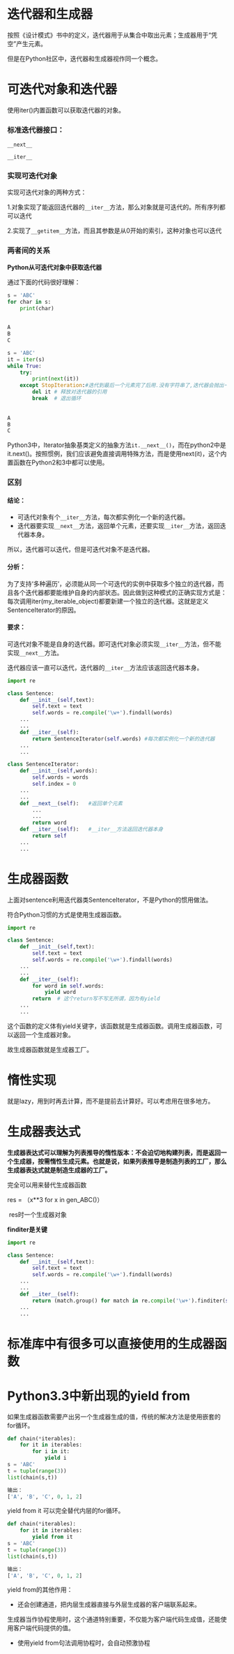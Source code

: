 # 迭代器和生成器

按照《设计模式》书中的定义，迭代器用于从集合中取出元素；生成器用于“凭空”产生元素。

但是在Python社区中，迭代器和生成器视作同一个概念。

# 可迭代对象和迭代器

使用iter()内置函数可以获取迭代器的对象。

### 标准迭代器接口：

`__next__`

`__iter__`

### 实现可迭代对象

实现可迭代对象的两种方式：

1.对象实现了能返回迭代器的`__iter__`方法，那么对象就是可迭代的。所有序列都可以迭代

2.实现了`__getitem__`方法，而且其参数是从0开始的索引，这种对象也可以迭代

### 两者间的关系

**Python从可迭代对象中获取迭代器**

通过下面的代码很好理解：

```Python
s = 'ABC'
for char in s:
    print(char)

    
A
B
C
```



```Python
s = 'ABC'
it = iter(s)
while True:
    try:
        print(next(it))
    except StopIteration:#迭代到最后一个元素完了后用.没有字符串了,迭代器会抛出一个StopIteration异常
        del it # 释放对迭代器的引用
        break  # 退出循环
        
        
A
B
C

```

Python3中，Iterator抽象基类定义的抽象方法`it.__next__()`，而在python2中是it.next()。按照惯例，我们应该避免直接调用特殊方法，而是使用next(it)，这个内置函数在Python2和3中都可以使用。

### 区别

#### 结论：

- 可迭代对象有个`__iter__`方法，每次都实例化一个新的迭代器。
- 迭代器要实现`__next__`方法，返回单个元素，还要实现`__iter__`方法，返回迭代器本身。

所以，迭代器可以迭代，但是可迭代对象不是迭代器。

#### 分析：

为了支持‘多种遍历’，必须能从同一个可迭代的实例中获取多个独立的迭代器，而且各个迭代器都要能维护自身的内部状态。因此做到这种模式的正确实现方式是：每次调用iter(my_iterable_object)都要新建一个独立的迭代器。这就是定义SentenceIterator的原因。

#### 要求：

可迭代对象不能是自身的迭代器。即可迭代对象必须实现`__iter__`方法，但不能实现`__next__`方法。

迭代器应该一直可以迭代，迭代器的`__iter__`方法应该返回迭代器本身。

```Python
import re

class Sentence:
    def __init__(self,text):
        self.text = text
        self.words = re.compile('\w+').findall(words)
    ...
    ...
    def __iter__(self):
        return SentenceIterator(self.words) #每次都实例化一个新的迭代器
    ...
    ...

class SentenceIterator:
    def __init__(self,words):
        self.words = words
        self.index = 0
    ...
    ...
    def __next__(self):   #返回单个元素
        ...
        ...
        return word
    def __iter__(self):   #__iter__方法返回迭代器本身
        return self
    ...
    ...
```

# 生成器函数

上面对sentence利用迭代器类SentenceIterator，不是Python的惯用做法。

符合Python习惯的方式是使用生成器函数。

```Python
import re

class Sentence:
    def __init__(self,text):
        self.text = text
        self.words = re.compile('\w+').findall(words)
    ...
    ...
    def __iter__(self):
        for word in self.words:
            yield word
        return  # 这个return写不写无所谓，因为有yield
    ...
    ...

```

这个函数的定义体有yield关键字，该函数就是生成器函数。调用生成器函数，可以返回一个生成器对象。

故生成器函数就是生成器工厂。

# 惰性实现

就是lazy，用到时再去计算，而不是提前去计算好。可以考虑用在很多地方。

# 生成器表达式

**生成器表达式可以理解为列表推导的惰性版本：不会迫切地构建列表，而是返回一个生成器，按需惰性生成元素。也就是说，如果列表推导是制造列表的工厂，那么生成器表达式就是制造生成器的工厂。**

完全可以用来替代生成器函数

res = （x**3 for x in gen_ABC()）

 res时一个生成器对象

**finditer是关键**

```python
import re

class Sentence:
    def __init__(self,text):
        self.text = text
        self.words = re.compile('\w+').findall(words)
    ...
    ...
    def __iter__(self):
        return (match.group() for match in re.compile('\w+').finditer(self.text))
    ...
    ...

```


# 标准库中有很多可以直接使用的生成器函数



# Python3.3中新出现的yield from

如果生成器函数需要产出另一个生成器生成的值，传统的解决方法是使用嵌套的for循环。

```python
def chain(*iterables):
    for it in iterables:
        for i in it:
            yield i
s = 'ABC'
t = tuple(range(3))
list(chain(s,t))

输出：
['A', 'B', 'C', 0, 1, 2]
```



yield from it 可以完全替代内层的for循环。

```python
def chain(*iterables):
    for it in iterables:
        yield from it
s = 'ABC'
t = tuple(range(3))
list(chain(s,t))

输出：
['A', 'B', 'C', 0, 1, 2]
```

yield from的其他作用：

- 还会创建通道，把内层生成器直接与外层生成器的客户端联系起来。

生成器当作协程使用时，这个通道特别重要，不仅能为客户端代码生成值，还能使用客户端代码提供的值。

- 使用yield from句法调用协程时，会自动预激协程
